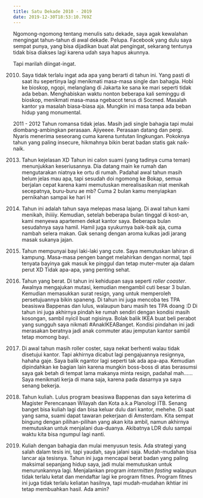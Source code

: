 ```yaml
---
title: Satu Dekade 2010 - 2019
date: 2019-12-30T18:53:10.769Z
---
```

Ngomong-ngomong tentang menulis satu dekade, saya agak kewalahan mengingat tahun-tahun di awal dekade. Pelupa. Facebook yang dulu saya sempat punya, yang bisa dijadikan buat alat pengingat, sekarang tentunya tidak bisa diakses lagi karena udah saya hapus akunnya.

Tapi marilah diingat-ingat. 

2010. Saya tidak terlalu ingat ada apa yang berarti di tahun ini. Yang pasti di saat itu sepertinya lagi menikmati masa-masa single dan bahagia. Hobi ke bioskop, ngopi, melanglang di Jakarta ke sana ke mari seperti tidak ada beban. Menghabiskan waktu nonton beberapa kali seminggu di bioskop, menikmati masa-masa ngebacot terus di Socmed. Masalah kantor ya masalah biasa-biasa aja. Mungkin ini masa tanpa ada beban hidup yang monumental.

2011 - 2012 Tahun romansa tidak jelas. Masih jadi single bahagia tapi mulai diombang-ambingkan perasaan. Ajiyeeee. Perasaan datang dan pergi. Nyaris menerima seseorang cuma karena tuntutan lingkungan. Pokoknya tahun yang paling insecure, hikmahnya bikin berat badan statis gak naik-naik. 

2013. Tahun kejelasan XD Tahun ini calon suami (yang tadinya cuma teman) menunjukkan keseriusannya. Dia datang main ke rumah dan mengutarakan niatnya ke ortu di rumah. Padahal awal tahun masih belum jelas mau apa, tapi sesudah doi ngomong ke Bokap, semua berjalan cepat karena kami memutuskan merealisasikan niat menikah secepatnya, buru-buru ae mb? Cuma 2 bulan kamu menyiapkan pernikahan sampai ke hari H

2014. Tahun ini adalah tahun saya melepas masa lajang. Di awal tahun kami menikah, ihiiiiy. Kemudian, setelah beberapa bulan tinggal di kost-an, kami menyewa apartemen dekat kantor saya. Beberapa bulan sesudahnya saya hamil. Hamil juga syukurnya baik-baik aja, cuma nambah selera makan. Gak senang dengan aroma kulkas jadi jarang masak sukanya jajan.

2015. Tahun mempunyai bayi laki-laki yang cute. Saya memutuskan lahiran di kampung. Masa-masa pengen banget melahirkan dengan normal, tapi tenyata bayinya gak masuk ke pinggul dan tetap muter-muter aja dalam perut XD Tidak apa-apa, yang penting sehat. 

2016. Tahun yang berat. Di tahun ini kehidupan saya seperti *roller coaster*. Awalnya mengajukan mutasi, kemudian mengambil cuti besar 3 bulan. Kemudian memasukkan surat resign, yang untuk memperoleh persetujuannya bikin spaneng. Di tahun ini juga mencoba tes TPA beasiswa Bappenas dan lulus, walaupun baru masih tes TPA doang :D Di tahun ini juga akhirnya pindah ke rumah sendiri dengan kondisi masih kosongan, sambil nyicil buat ngisinya. Bolak balik IKEA buat beli perabot yang sungguh saya nikmati #AnakIKEABanget. Kondisi pindahan ini jadi merasakan beratnya jadi anak commuter atau jemputan kantor sambil tetap momong bayi. 

2017. Di awal tahun masih roller coster, saya nekat berhenti walau tidak disetujui kantor. Tapi akhirnya dicabut lagi pengajuannya resignnya, hahaha gaje. Saya balik ngantor lagi seperti tak ada apa-apa. Kemudian dipindahkan ke bagian lain karena mungkin boss-boss di atas berasumsi saya gak betah di tempat lama makanya minta resign, padahal mah...... Saya menikmati kerja di mana saja, karena pada dasarnya ya saya senang bekerja.

2018. Tahun kuliah. Lulus program beasiswa Bappenas dan saya keterima di Magister Perencanaan Wilayah dan Kota a.k.a Planologi ITB. Senang banget bisa kuliah lagi dan bisa keluar dulu dari kantor, mehehe. Di saat yang sama, suami dapat tawaran pekerjaan di Amsterdam. Kita sempat bingung dengan pilihan-pilihan yang akan kita ambil, namun akhirnya memutuskan untuk menjalani dua-duanya. Akibatnya LDR dulu sampai waktu kita bisa ngumpul lagi nanti.

2019. Kuliah dengan bahagia dan mulai menyusun tesis. Ada strategi yang salah dalam tesis ini, tapi yaudah, saya jalani saja. Mudah-mudahan bisa lancar aja tesisnya. Tahun ini juga mencapai berat badan yang paling maksimal sepanjang hidup saya, jadi mulai memutuskan untuk menurunkannya lagi. Menjalankan program *intermitten fasting* walaupun tidak terlalu ketat dan mendaftar lagi ke program fitnes. Program fitnes ini juga tidak terlalu keliatan hasilnya, tapi mudah-mudahan ikhtiar ini tetap membuahkan hasil. Ada amin?
